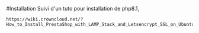 #Installation
Suivi d'un tuto pour installation de php8.1,

    https://wiki.crowncloud.net/?How_to_Install_PrestaShop_with_LAMP_Stack_and_Letsencrypt_SSL_on_Ubuntu_21_10


